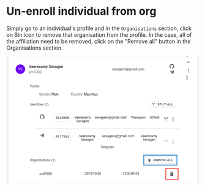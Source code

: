 # Un-enroll individual from org

Simply go to an individual's profile and in the `Organisations` section, click on Bin icon to remove that organisation from the profile. In the case, all of the affiliation need to be removed, click on the "Remove all" button in the Organisations section.

![un-enroll](./assets/un-enroll.png)
